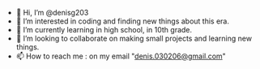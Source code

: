 - 👋 Hi, I’m @denisg203
- 👀 I’m interested in coding and finding new things about this era.
- 🌱 I’m currently learning in high school, in 10th grade.
- 💞️ I’m looking to collaborate on making small projects and learning new things.
- 📫 How to reach me : on my email "denis.030206@gmail.com"

<!---
denisg203/denisg203 is a ✨ special ✨ repository because its `README.md` (this file) appears on your GitHub profile.
You can click the Preview link to take a look at your changes.
--->

